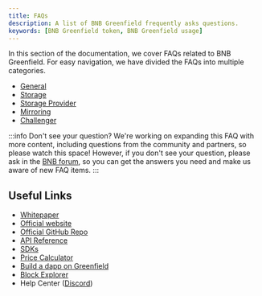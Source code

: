 ```yaml
---
title: FAQs
description: A list of BNB Greenfield frequently asks questions.  
keywords: [BNB Greenfield token, BNB Greenfield usage]
---
```


In this section of the documentation, we cover FAQs related to BNB Greenfield. For easy navigation, we have divided the FAQs into multiple categories.

* [General](general-faqs.md)
* [Storage](storage-faqs.md)
* [Storage Provider](sp-faqs.md)
* [Mirroring](mirroring-faqs.md)
* [Challenger](challenge-faqs.md)

:::info Don't see your question?
We're working on expanding this FAQ with more content, including questions from the community and partners, so please watch this space! However, if you don't see your question, please ask in the [BNB forum](https://forum.bnbchain.org/), so you can get the answers you need and make us aware of new FAQ items.
:::

## Useful Links
* [Whitepaper](https://github.com/bnb-chain/greenfield-whitepaper)
* [Official website](https://greenfield.bnbchain.org)
* [Official GitHub Repo](https://github.com/bnb-chain/greenfield)
* [API Reference](/docs/api/endpoints)
* [SDKs](/docs/sdks/sdks.md)
* [Price Calculator](https://dcellar.io/pricing-calculator)
* [Build a dapp on Greenfield](/docs/tutorials/overview.md)
* [Block Explorer](https://greenfieldscan.com)
* Help Center ([Discord](https://discord.com/invite/bnbchain))